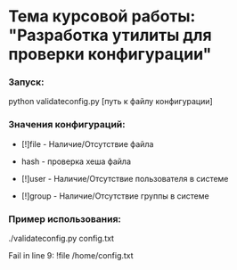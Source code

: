 # Тема курсовой работы: "Разработка утилиты для проверки конфигурации"

### Запуск:
python validateconfig.py [путь к файлу конфигурации]

### Значения конфигураций:
- [!]file - Наличие/Отсутствие файла

- hash - проверка хеша файла

- [!]user - Наличие/Отсутствие пользователя в системе

- [!]group - Наличие/Отсутствие группы в системе

### Пример использования:
./validateconfig.py config.txt

Fail in line 9: !file /home/config.txt

